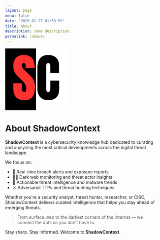```yaml
---
layout: page
menu: false
date: '2020-02-27 01:53:59'
title: About
description: Some description.
permalink: /about/
---
```


<img class="img-rounded" src="/assets/img/logo_red.png" alt="ShadowContext" width="200">

# About ShadowContext

**ShadowContext** is a cybersecurity knowledge hub dedicated to curating and analyzing the most critical developments across the digital threat landscape.

We focus on:

- 🚨 Real-time breach alerts and exposure reports  
- 🕵️‍♂️ Dark web monitoring and threat actor insights  
- 🧠 Actionable threat intelligence and malware trends  
- ⚔️ Adversarial TTPs and threat hunting techniques

Whether you're a security analyst, threat hunter, researcher, or CISO, ShadowContext delivers curated intelligence that helps you stay ahead of emerging threats.

> From surface web to the darkest corners of the internet — we connect the dots so you don’t have to.

Stay sharp. Stay informed. Welcome to **ShadowContext**.

